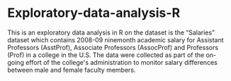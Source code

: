 # Exploratory-data-analysis-R
This is an exploratory data analysis in R on the dataset is the “Salaries” dataset which contains 2008-09 ninemonth academic salary for Assistant Professors (AsstProf), Associate Professors (AssocProf) and Professors (Prof) in a college in the U.S. The data were collected as part of the on-going effort of the college's administration to monitor salary differences between male and female faculty members. 
